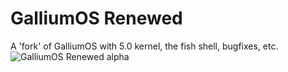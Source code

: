 # GalliumOS Renewed
A 'fork' of GalliumOS with 5.0 kernel, the fish shell, bugfixes, etc.
![GalliumOS Renewed alpha](renewed.png)
